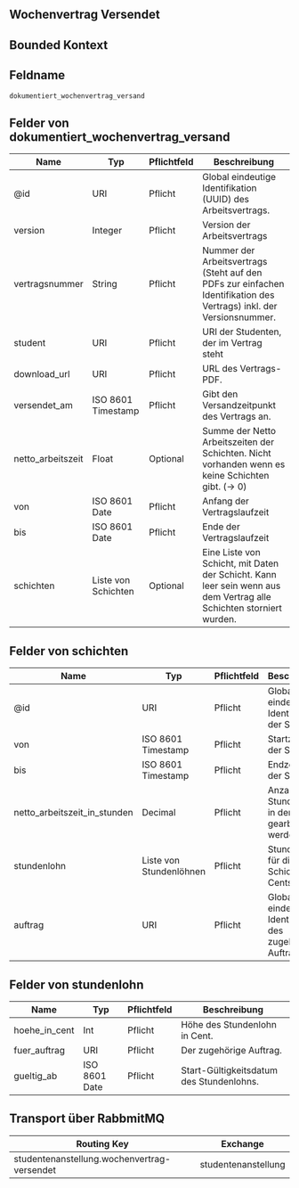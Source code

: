 ## Wochenvertrag Versendet

## Bounded Kontext

## Feldname

`dokumentiert_wochenvertrag_versand`

## Felder von dokumentiert_wochenvertrag_versand

| Name | Typ  | Pflichtfeld  | Beschreibung  |
|---|---|---|---|
| @id | URI  | Pflicht  | Global eindeutige Identifikation (UUID) des Arbeitsvertrags. |
| version | Integer | Pflicht  | Version der Arbeitsvertrags |
| vertragsnummer | String | Pflicht  | 	Nummer der Arbeitsvertrags (Steht auf den PDFs zur einfachen Identifikation des Vertrags) inkl. der Versionsnummer. |
| student | URI | Pflicht  | URI der Studenten, der im Vertrag steht |
| download_url | URI | Pflicht  | URL des Vertrags-PDF. |
| versendet_am | ISO 8601 Timestamp | Pflicht  | Gibt den Versandzeitpunkt des Vertrags an. |
| netto_arbeitszeit | Float | Optional | Summe der Netto Arbeitszeiten der Schichten. Nicht vorhanden wenn es keine Schichten gibt. (→ 0) |
| von | ISO 8601 Date | Pflicht | Anfang der Vertragslaufzeit |
| bis | ISO 8601 Date | Pflicht | Ende der Vertragslaufzeit |
| schichten | Liste von Schichten | Optional | Eine Liste von Schicht, mit Daten der Schicht. Kann leer sein wenn aus dem Vertrag alle Schichten storniert wurden. |

## Felder von schichten

| Name | Typ  | Pflichtfeld  | Beschreibung  |
|---|---|---|---|
| @id | URI  | Pflicht  | Global eindeutige Identifikation der Schicht. |
| von | ISO 8601 Timestamp | Pflicht  | Startzeitpunkt der Schicht |
| bis | ISO 8601 Timestamp | Pflicht  | Endzeitpunkt der Schicht |
| netto_arbeitszeit_in_stunden | Decimal | Pflicht  | Anzahl der Stunden, die in der Schicht gearbeitet werden |
| stundenlohn | Liste von Stundenlöhnen | Pflicht  | Stundenlohn für die Schicht in Cents |
| auftrag | URI | Pflicht  | Global eindeutige Identifikation des zugehörigen Auftrags. |

## Felder von stundenlohn

| Name | Typ  | Pflichtfeld  | Beschreibung  |
|---|---|---|---|
| hoehe_in_cent | Int	  | Pflicht  | Höhe des Stundenlohn in Cent. |
| fuer_auftrag | URI | Pflicht | Der zugehörige Auftrag. |
| gueltig_ab | ISO 8601 Date | Pflicht  | Start-Gültigkeitsdatum des Stundenlohns. |

## Transport über RabbmitMQ

| Routing Key  | Exchange  |
|---|---|
| studentenanstellung.wochenvertrag-versendet | studentenanstellung  |